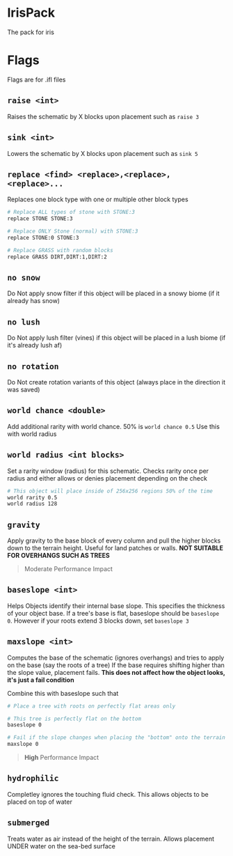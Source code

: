 # IrisPack
The pack for iris

# Flags
Flags are for .ifl files

## `raise <int>`
Raises the schematic by X blocks upon placement such as `raise 3`

## `sink <int>`
Lowers the schematic by X blocks upon placement such as `sink 5`

## `replace <find> <replace>,<replace>,<replace>...`
Replaces one block type with one or multiple other block types

```dockerfile
# Replace ALL types of stone with STONE:3
replace STONE STONE:3

# Replace ONLY Stone (normal) with STONE:3
replace STONE:0 STONE:3

# Replace GRASS with random blocks
replace GRASS DIRT,DIRT:1,DIRT:2
```

## `no snow`
Do Not apply snow filter if this object will be placed in a snowy biome (if it already has snow)

## `no lush`
Do Not apply lush filter (vines) if this object will be placed in a lush biome (if it's already lush af)

## `no rotation`
Do Not create rotation variants of this object (always place in the direction it was saved)

## `world chance <double>`
Add additional rarity with world chance. 50% is `world chance 0.5` Use this with world radius

## `world radius <int blocks>`
Set a rarity window (radius) for this schematic. Checks rarity once per radius and either allows or denies placement depending on the check

```dockerfile
# This object will place inside of 256x256 regions 50% of the time
world rarity 0.5
world radius 128
```

## `gravity`
Apply gravity to the base block of every column and pull the higher blocks down to the terrain height. Useful for land patches or walls. **NOT SUITABLE FOR OVERHANGS SUCH AS TREES**
> Moderate Performance Impact

## `baseslope <int>`
Helps Objects identify their internal base slope. This specifies the thickness of your object base. If a tree's base is flat, baseslope should be `baseslope 0`. However if your roots extend 3 blocks down, set `baseslope 3`

## `maxslope <int>`

Computes the base of the schematic (ignores overhangs) and tries to apply on the base (say the roots of a tree) If the base requires shifting higher than the slope value, placement fails. **This does not affect how the object looks, it's just a fail condition**

Combine this with baseslope such that

```dockerfile
# Place a tree with roots on perfectly flat areas only

# This tree is perfectly flat on the bottom
baseslope 0

# Fail if the slope changes when placing the "bottom" onto the terrain
maxslope 0

```

> **High** Performance Impact

## `hydrophilic`

Completley ignores the touching fluid check. This allows objects to be placed on top of water

## `submerged`

Treats water as air instead of the height of the terrain. Allows placement UNDER water on the sea-bed surface
